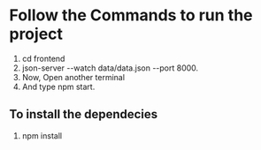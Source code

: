 # Follow the Commands to run the project

1. cd frontend
2. json-server --watch data/data.json  --port 8000.
3. Now, Open another terminal
4. And type npm start.

## To install the dependecies

1. npm install
